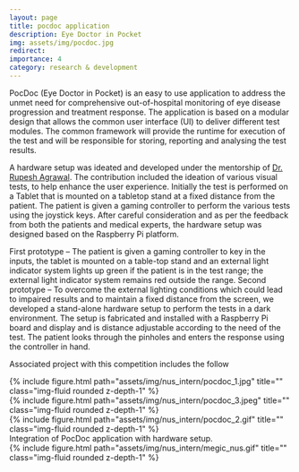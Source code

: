 ```yaml
---
layout: page
title: pocdoc application
description: Eye Doctor in Pocket
img: assets/img/pocdoc.jpg
redirect:
importance: 4
category: research & development
---
```


PocDoc (Eye Doctor in Pocket) is an easy to use application to address the unmet need for comprehensive out-of-hospital monitoring of eye disease progression and treatment response. The application is based on a modular design that allows the common user interface (UI) to deliver different test modules. The common framework will provide the runtime for execution of the test and will be responsible for storing, reporting and analysing the test results.

A hardware setup was ideated and developed under the mentorship of <a href="https://rupeshagrawal.info/">Dr. Rupesh Agrawal</a>. The contribution included the ideation of various visual tests, to help enhance the user experience.
Initially the test is performed on a Tablet that is mounted on a tabletop stand at a fixed distance from the patient. The patient is given a gaming controller to perform the various tests using the joystick keys.
After careful consideration and as per the feedback from both the patients and medical experts, the hardware setup was designed based on the Raspberry Pi platform.   

First prototype – The patient is given a gaming controller to key in the inputs, the tablet is mounted on a table-top stand and an external light indicator system lights up green if the patient is in the test range; the external light indicator system remains red outside the range.
Second prototype – To overcome the external lighting conditions which could lead to impaired results and to maintain a fixed distance from the screen, we developed a stand-alone hardware setup to perform the tests in a dark environment. The setup is fabricated and installed with a Raspberry Pi board and display and is distance adjustable according to the need of the test. The patient looks through the pinholes and enters the response using the controller in hand.

Associated project with this competition includes the follow


<div class="row">
    <div class="col-sm mt-3 mt-md-0">
      {% include figure.html path="assets/img/nus_intern/pocdoc_1.jpg" title="" class="img-fluid rounded z-depth-1" %}
    </div>
    <div class="col-sm mt-3 mt-md-0">
        {% include figure.html path="assets/img/nus_intern/pocdoc_3.jpeg" title="" class="img-fluid rounded z-depth-1" %}
    </div>
    <div class="col-sm mt-3 mt-md-0">
        {% include figure.html path="assets/img/nus_intern/pocdoc_2.gif" title="" class="img-fluid rounded z-depth-1" %}
    </div>
</div>
<div class="caption">
    Integration of PocDoc application with hardware setup.
</div>
<div class="row">
    <div class="col-sm mt-3 mt-md-0">
        {% include figure.html path="assets/img/nus_intern/megic_nus.gif" title="" class="img-fluid rounded z-depth-1" %}
    </div>
</div>
<div class="caption">
</div>
